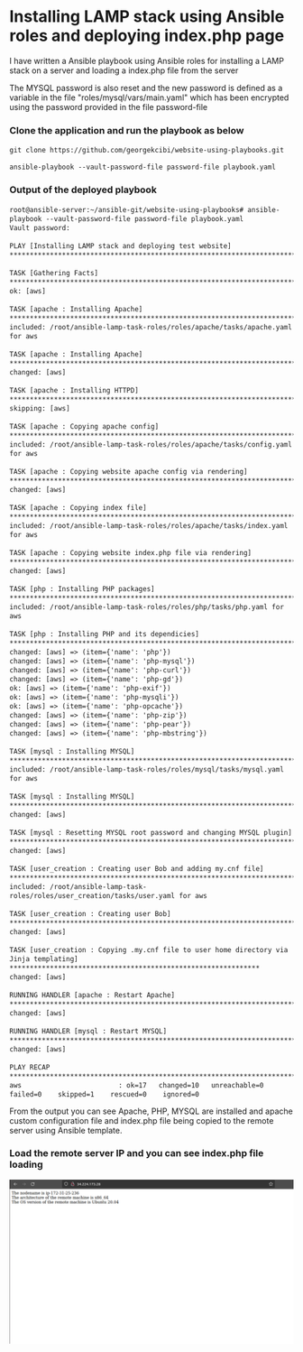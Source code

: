 # Installing LAMP stack using Ansible roles and deploying index.php page

I have written a Ansible playbook using Ansible roles for installing a LAMP stack on a server and loading a index.php file from the server

The MYSQL password is also reset and the new password is defined as a variable in the file "roles/mysql/vars/main.yaml" which has been encrypted using the password provided in the file password-file


### Clone the application and run the playbook as below

```
git clone https://github.com/georgekcibi/website-using-playbooks.git
```

```
ansible-playbook --vault-password-file password-file playbook.yaml
```


### Output of the deployed playbook

```
root@ansible-server:~/ansible-git/website-using-playbooks# ansible-playbook --vault-password-file password-file playbook.yaml 
Vault password: 

PLAY [Installing LAMP stack and deploying test website] **********************************************************************************************

TASK [Gathering Facts] *******************************************************************************************************************************
ok: [aws]

TASK [apache : Installing Apache] ********************************************************************************************************************
included: /root/ansible-lamp-task-roles/roles/apache/tasks/apache.yaml for aws

TASK [apache : Installing Apache] ********************************************************************************************************************
changed: [aws]

TASK [apache : Installing HTTPD] *********************************************************************************************************************
skipping: [aws]

TASK [apache : Copying apache config] ****************************************************************************************************************
included: /root/ansible-lamp-task-roles/roles/apache/tasks/config.yaml for aws

TASK [apache : Copying website apache config via rendering] ******************************************************************************************
changed: [aws]

TASK [apache : Copying index file] *******************************************************************************************************************
included: /root/ansible-lamp-task-roles/roles/apache/tasks/index.yaml for aws

TASK [apache : Copying website index.php file via rendering] *****************************************************************************************
changed: [aws]

TASK [php : Installing PHP packages] *****************************************************************************************************************
included: /root/ansible-lamp-task-roles/roles/php/tasks/php.yaml for aws

TASK [php : Installing PHP and its dependicies] ******************************************************************************************************
changed: [aws] => (item={'name': 'php'})
changed: [aws] => (item={'name': 'php-mysql'})
changed: [aws] => (item={'name': 'php-curl'})
changed: [aws] => (item={'name': 'php-gd'})
ok: [aws] => (item={'name': 'php-exif'})
ok: [aws] => (item={'name': 'php-mysqli'})
ok: [aws] => (item={'name': 'php-opcache'})
changed: [aws] => (item={'name': 'php-zip'})
changed: [aws] => (item={'name': 'php-pear'})
changed: [aws] => (item={'name': 'php-mbstring'})

TASK [mysql : Installing MYSQL] **********************************************************************************************************************
included: /root/ansible-lamp-task-roles/roles/mysql/tasks/mysql.yaml for aws

TASK [mysql : Installing MYSQL] **********************************************************************************************************************
changed: [aws]

TASK [mysql : Resetting MYSQL root password and changing MYSQL plugin] *******************************************************************************
changed: [aws]

TASK [user_creation : Creating user Bob and adding my.cnf file] **************************************************************************************
included: /root/ansible-lamp-task-roles/roles/user_creation/tasks/user.yaml for aws

TASK [user_creation : Creating user Bob] *************************************************************************************************************
changed: [aws]

TASK [user_creation : Copying .my.cnf file to user home directory via Jinja templating] **************************************************************
changed: [aws]

RUNNING HANDLER [apache : Restart Apache] ************************************************************************************************************
changed: [aws]

RUNNING HANDLER [mysql : Restart MYSQL] **************************************************************************************************************
changed: [aws]

PLAY RECAP *******************************************************************************************************************************************
aws                        : ok=17   changed=10   unreachable=0    failed=0    skipped=1    rescued=0    ignored=0 
```

From the output you can see Apache, PHP, MYSQL are installed and apache custom configuration file and index.php file being copied to the remote server using Ansible template.


### Load the remote server IP and you can see index.php file loading

![Alt text](https://github.com/georgekcibi/website-using-playbooks/blob/main/Screenshot%20from%202022-05-18%2001-19-27.png)

